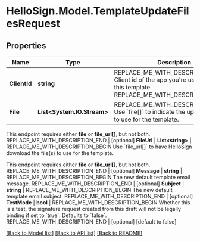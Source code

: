 # HelloSign.Model.TemplateUpdateFilesRequest

## Properties

Name | Type | Description | Notes
------------ | ------------- | ------------- | -------------
**ClientId** | **string** | REPLACE_ME_WITH_DESCRIPTION_BEGIN Client id of the app you&#39;re using to update this template. REPLACE_ME_WITH_DESCRIPTION_END | [optional] 
**File** | **List&lt;System.IO.Stream&gt;** | REPLACE_ME_WITH_DESCRIPTION_BEGIN Use &#x60;file[]&#x60; to indicate the uploaded file(s) to use for the template.

This endpoint requires either **file** or **file_url[]**, but not both. REPLACE_ME_WITH_DESCRIPTION_END | [optional] 
**FileUrl** | **List&lt;string&gt;** | REPLACE_ME_WITH_DESCRIPTION_BEGIN Use &#x60;file_url[]&#x60; to have HelloSign download the file(s) to use for the template.

This endpoint requires either **file** or **file_url[]**, but not both. REPLACE_ME_WITH_DESCRIPTION_END | [optional] 
**Message** | **string** | REPLACE_ME_WITH_DESCRIPTION_BEGIN The new default template email message. REPLACE_ME_WITH_DESCRIPTION_END | [optional] 
**Subject** | **string** | REPLACE_ME_WITH_DESCRIPTION_BEGIN The new default template email subject. REPLACE_ME_WITH_DESCRIPTION_END | [optional] 
**TestMode** | **bool** | REPLACE_ME_WITH_DESCRIPTION_BEGIN Whether this is a test, the signature request created from this draft will not be legally binding if set to &#x60;true&#x60;. Defaults to &#x60;false&#x60;. REPLACE_ME_WITH_DESCRIPTION_END | [optional] [default to false]

[[Back to Model list]](../README.md#documentation-for-models) [[Back to API list]](../README.md#documentation-for-api-endpoints) [[Back to README]](../README.md)

